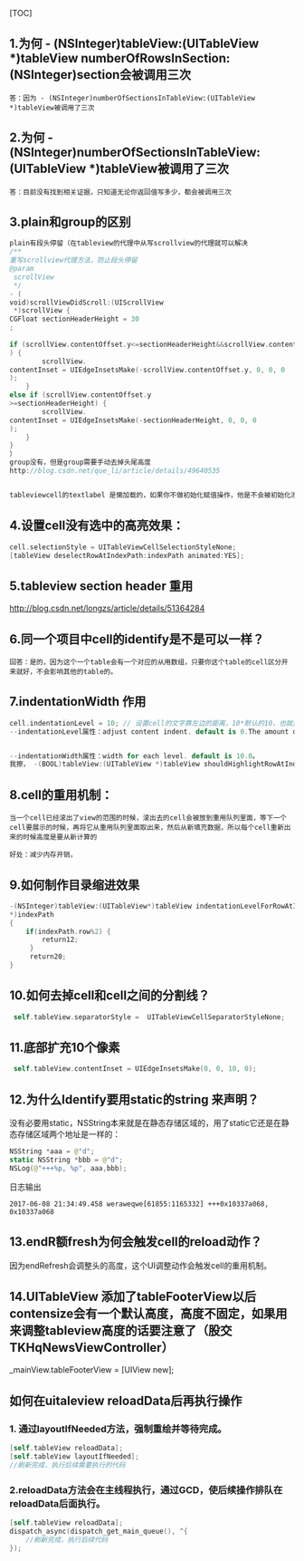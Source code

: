 [TOC]
## 1.为何 - (NSInteger)tableView:(UITableView *)tableView numberOfRowsInSection:(NSInteger)section会被调用三次

```
答：因为 - (NSInteger)numberOfSectionsInTableView:(UITableView *)tableView被调用了三次
```

## 2.为何 - (NSInteger)numberOfSectionsInTableView:(UITableView *)tableView被调用了三次
```
答：目前没有找到相关证据，只知道无论你返回值写多少，都会被调用三次
```
## 3.plain和group的区别
```swift
plain有段头停留（在tableview的代理中从写scrollview的代理就可以解决
/**
重写scrollview代理方法，防止段头停留
@param
 scrollView
 */
- (
void)scrollViewDidScroll:(UIScrollView
 *)scrollView {
CGFloat sectionHeaderHeight = 30
;
    
if (scrollView.contentOffset.y<=sectionHeaderHeight&&scrollView.contentOffset.y>=0
) {
        scrollView.
contentInset = UIEdgeInsetsMake(-scrollView.contentOffset.y, 0, 0, 0
);
    } 
else if (scrollView.contentOffset.y
>=sectionHeaderHeight) {
        scrollView.
contentInset = UIEdgeInsetsMake(-sectionHeaderHeight, 0, 0, 0
);
    }
}
）
group没有，但是group需要手动去掉头尾高度
http://blog.csdn.net/que_li/article/details/49640535


tableviewcell的textlabel 是懒加载的，如果你不做初始化赋值操作，他是不会被初始化添加到view上的
```
## 4.设置cell没有选中的高亮效果：
```swift
cell.selectionStyle = UITableViewCellSelectionStyleNone;
[tableView deselectRowAtIndexPath:indexPath animated:YES];
```
## 5.tableview section header 重用
http://blog.csdn.net/longzs/article/details/51364284

## 6.同一个项目中cell的identify是不是可以一样？
```
回答：是的，因为这个一个table会有一个对应的从用数组，只要你这个table的cell区分开来就好，不会影响其他的table的。
```

## 7.indentationWidth 作用
```swift
cell.indentationLevel = 10; // 设置cell的文字靠左边的距离，10*默认的10，也就是100，
--indentationLevel属性：adjust content indent. default is 0.The amount of indentation is equal to theindentation level multiplied by the value in theindentationWidth property。即indentation = indentationLevel * indentationWidth；


--indentationWidth属性：width for each level. default is 10.0。
我擦， -(BOOL)tableView:(UITableView *)tableView shouldHighlightRowAtIndexPath:(NSIndexPath *)indexPath 会导致didSelectRowAtIndexPath无用
```

## 8.cell的重用机制：
```
当一个cell已经滚出了view的范围的时候，滚出去的cell会被放到重用队列里面，等下一个cell要展示的时候，再将它从重用队列里面取出来，然后从新填充数据，所以每个cell重新出来的时候高度是要从新计算的

好处：减少内存开销，

```

## 9.如何制作目录缩进效果
```swift
-(NSInteger)tableView:(UITableView*)tableView indentationLevelForRowAtIndexPath:(NSIndexPath
*)indexPath
{
    if(indexPath.row%2) {     
        return12;
     }
     return20;
}

```
## 10.如何去掉cell和cell之间的分割线？
```swift
 self.tableView.separatorStyle =  UITableViewCellSeparatorStyleNone;
```
## 11.底部扩充10个像素
```swift
 self.tableView.contentInset = UIEdgeInsetsMake(0, 0, 10, 0);
```

## 12.为什么Identify要用static的string 来声明？
没有必要用static，NSString本来就是在静态存储区域的，用了static它还是在静态存储区域两个地址是一样的：

```swift
NSString *aaa = @"d";
static NSString *bbb = @"d";
NSLog(@"+++%p, %p", aaa,bbb);
```
日志输出
```log
2017-06-08 21:34:49.458 weraweqwe[61855:1165332] +++0x10337a068, 0x10337a068
```

## 13.endR额fresh为何会触发cell的reload动作？
因为endRefresh会调整头的高度，这个UI调整动作会触发cell的重用机制。

## 14.UITableView 添加了tableFooterView以后contensize会有一个默认高度，高度不固定，如果用来调整tableview高度的话要注意了（股交TKHqNewsViewController）
 _mainView.tableFooterView = [UIView new];
 

## 如何在uitaleview reloadData后再执行操作
 
### 1. 通过layoutIfNeeded方法，强制重绘并等待完成。

```swift
[self.tableView reloadData];  
[self.tableView layoutIfNeeded];  
//刷新完成，执行后续需要执行的代码
```

### 2.reloadData方法会在主线程执行，通过GCD，使后续操作排队在reloadData后面执行。

```swift
[self.tableView reloadData];  
dispatch_async(dispatch_get_main_queue(), ^{  
    //刷新完成，执行后续代码
});
```




